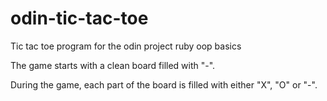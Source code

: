 # odin-tic-tac-toe

Tic tac toe program for the odin project ruby oop basics

The game starts with a clean board filled with "-".

During the game, each part of the board is filled with either "X", "O" or "-".